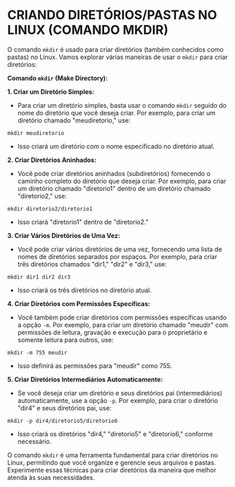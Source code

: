 # CRIANDO DIRETÓRIOS/PASTAS NO LINUX (COMANDO MKDIR)
O comando `mkdir` é usado para criar diretórios (também conhecidos como pastas) no Linux. Vamos explorar várias maneiras de usar o `mkdir` para criar diretórios:

**Comando `mkdir` (Make Directory):**

**1. Criar um Diretório Simples:**

   - Para criar um diretório simples, basta usar o comando `mkdir` seguido do nome do diretório que você deseja criar. Por exemplo, para criar um diretório chamado "meudiretorio," use:
   
   ```
   mkdir meudiretorio
   ```

   - Isso criará um diretório com o nome especificado no diretório atual.

**2. Criar Diretórios Aninhados:**

   - Você pode criar diretórios aninhados (subdiretórios) fornecendo o caminho completo do diretório que deseja criar. Por exemplo, para criar um diretório chamado "diretorio1" dentro de um diretório chamado "diretorio2," use:

   ```
   mkdir diretorio2/diretorio1
   ```

   - Isso criará "diretorio1" dentro de "diretorio2."

**3. Criar Vários Diretórios de Uma Vez:**

   - Você pode criar vários diretórios de uma vez, fornecendo uma lista de nomes de diretórios separados por espaços. Por exemplo, para criar três diretórios chamados "dir1," "dir2" e "dir3," use:

   ```
   mkdir dir1 dir2 dir3
   ```

   - Isso criará os três diretórios no diretório atual.

**4. Criar Diretórios com Permissões Específicas:**

   - Você também pode criar diretórios com permissões específicas usando a opção `-m`. Por exemplo, para criar um diretório chamado "meudir" com permissões de leitura, gravação e execução para o proprietário e somente leitura para outros, use:

   ```
   mkdir -m 755 meudir
   ```

   - Isso definirá as permissões para "meudir" como 755.

**5. Criar Diretórios Intermediários Automaticamente:**

   - Se você deseja criar um diretório e seus diretórios pai (intermediários) automaticamente, use a opção `-p`. Por exemplo, para criar o diretório "dir4" e seus diretórios pai, use:

   ```
   mkdir -p dir4/diretorio5/diretorio6
   ```

   - Isso criará os diretórios "dir4," "diretorio5" e "diretorio6," conforme necessário.

O comando `mkdir` é uma ferramenta fundamental para criar diretórios no Linux, permitindo que você organize e gerencie seus arquivos e pastas. Experimente essas técnicas para criar diretórios da maneira que melhor atenda às suas necessidades. 
